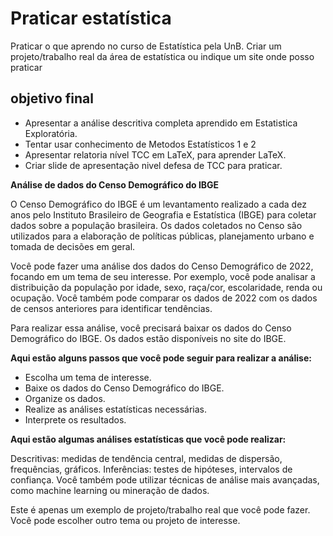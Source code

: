 # Praticar estatística
Praticar o que aprendo no curso de Estatística pela UnB. Criar um projeto/trabalho real da área de estatística ou indique um site onde posso praticar

## objetivo final 
- Apresentar a análise descritiva completa aprendido em Estatistica Exploratória.
- Tentar usar conhecimento de Metodos Estatísticos 1 e 2
- Apresentar relatoria nível TCC em LaTeX, para aprender LaTeX.
- Criar slide de apresentação nivel defesa de TCC para praticar.

**Análise de dados do Censo Demográfico do IBGE**

O Censo Demográfico do IBGE é um levantamento realizado a cada dez anos pelo Instituto Brasileiro de Geografia e Estatística (IBGE) para coletar dados sobre a população brasileira. Os dados coletados no Censo são utilizados para a elaboração de políticas públicas, planejamento urbano e tomada de decisões em geral.

Você pode fazer uma análise dos dados do Censo Demográfico de 2022, focando em um tema de seu interesse. Por exemplo, você pode analisar a distribuição da população por idade, sexo, raça/cor, escolaridade, renda ou ocupação. Você também pode comparar os dados de 2022 com os dados de censos anteriores para identificar tendências.

Para realizar essa análise, você precisará baixar os dados do Censo Demográfico do IBGE. Os dados estão disponíveis no site do IBGE.

**Aqui estão alguns passos que você pode seguir para realizar a análise:**

- Escolha um tema de interesse.
- Baixe os dados do Censo Demográfico do IBGE.
- Organize os dados.
- Realize as análises estatísticas necessárias.
- Interprete os resultados.

**Aqui estão algumas análises estatísticas que você pode realizar:**

Descritivas: medidas de tendência central, medidas de dispersão, frequências, gráficos.
Inferências: testes de hipóteses, intervalos de confiança.
Você também pode utilizar técnicas de análise mais avançadas, como machine learning ou mineração de dados.

Este é apenas um exemplo de projeto/trabalho real que você pode fazer. Você pode escolher outro tema ou projeto de interesse.
